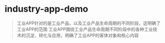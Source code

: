 # industry-app-demo

> 工业APP针对的是工业产品，以及工业产品生命周期的不同阶段，这明确了工业APP的范围
> 工业APP围绕工业产品生命周期不同阶段中的各种工业技术的沉淀、转化与应用，明确了工业APP的客体对象和核心内容